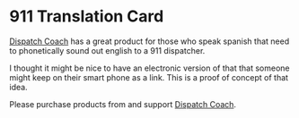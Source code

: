 # 911 Translation Card

[Dispatch Coach](https://www.dispatchcoach.com/product-page/911-translation-card-magnet) has a great product for those who speak spanish that need to phonetically sound out english to a 911 dispatcher.

I thought it might be nice to have an electronic version of that that someone might keep on their smart phone as a link.  This is a proof of concept of that idea.

Please purchase products from and support [Dispatch Coach](https://www.dispatchcoach.com).
